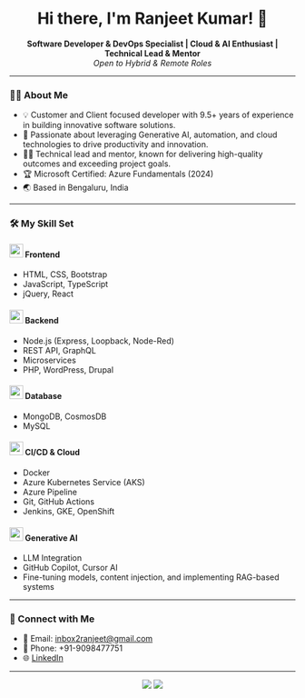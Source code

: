 <h1 align="center">Hi there, I'm Ranjeet Kumar! 👋</h1>

<p align="center">
  <b>Software Developer & DevOps Specialist | Cloud & AI Enthusiast | Technical Lead & Mentor</b><br>
  <i>Open to Hybrid & Remote Roles</i>
</p>

---

### 👨‍💻 About Me

- 💡 Customer and Client focused developer with 9.5+ years of experience in building innovative software solutions.
- 🚀 Passionate about leveraging Generative AI, automation, and cloud technologies to drive productivity and innovation.
- 🧑‍🏫 Technical lead and mentor, known for delivering high-quality outcomes and exceeding project goals.
- 🏆 Microsoft Certified: Azure Fundamentals (2024)
- 🌏 Based in Bengaluru, India

---

### 🛠️ My Skill Set

#### <img src="https://img.icons8.com/color/48/000000/code.png" width="24"/> Frontend
- HTML, CSS, Bootstrap
- JavaScript, TypeScript
- jQuery, React

#### <img src="https://img.icons8.com/color/48/000000/server.png" width="24"/> Backend
- Node.js (Express, Loopback, Node-Red)
- REST API, GraphQL
- Microservices
- PHP, WordPress, Drupal

#### <img src="https://img.icons8.com/color/48/000000/database.png" width="24"/> Database
- MongoDB, CosmosDB
- MySQL

#### <img src="https://img.icons8.com/color/48/000000/cloud.png" width="24"/> CI/CD & Cloud
- Docker
- Azure Kubernetes Service (AKS)
- Azure Pipeline
- Git, GitHub Actions
- Jenkins, GKE, OpenShift

#### <img src="https://img.icons8.com/color/48/000000/artificial-intelligence.png" width="24"/> Generative AI
- LLM Integration
- GitHub Copilot, Cursor AI
- Fine-tuning models, content injection, and implementing RAG-based systems

---

### 🤝 Connect with Me

- 📧 Email: inbox2ranjeet@gmail.com
- 📱 Phone: +91-9098477751
- 🌐 [LinkedIn](https://www.linkedin.com/in/ranjeetsprofile)

---

<p align="center">
  <img src="https://img.shields.io/badge/English%20%7C%20Hindi-fluent-blue"/>
  <img src="https://img.shields.io/badge/Microsoft%20Azure%20Fundamentals-C46185--7BAB6I-blue"/>
</p>
